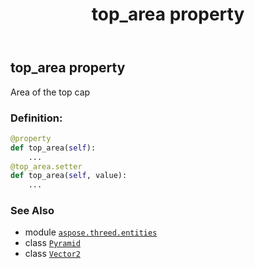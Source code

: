 ﻿---
title: top_area property
second_title: Aspose.3D for Python via .NET API References
description: 
type: docs
weight: 210
url: /python-net/aspose.threed.entities/pyramid/top_area/
is_root: false
---

## top_area property


Area of the top cap
### Definition:
```python
@property
def top_area(self):
    ...
@top_area.setter
def top_area(self, value):
    ...
```

### See Also
* module [`aspose.threed.entities`](../../)
* class [`Pyramid`](/3d/python-net/aspose.threed.entities/pyramid)
* class [`Vector2`](/3d/python-net/aspose.threed.utilities/vector2)

